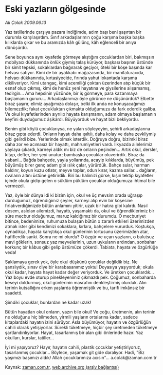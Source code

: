 # Eski yazların gölgesinde

*Ali Çolak 2009.06.13*

<tr><td class="metin" colspan="2" style="padding-top: 20px; padding-left: 5px; padding-right: 10px;">Yaz tatillerinde çarşıya pazara indiğimde, adım başı beni şaşırtan bir durumla karşılaşırdım. Sınıf arkadaşlarımın çoğu karşıma başka başka kılıklarda çıkar ve bu aramızda kâh gülünç, kâh eğlenceli bir anıya dönüşürdü.</td></tr><tr><td class="metin" colspan="2" style="padding-top: 20px; padding-left: 5px; padding-right: 10px;"><p> Sene boyunca aynı kıyafetle görmeye alıştığım çocuklardan biri, bakmışsın mobilyacı dükkanında önlük giymiş talaş kürüyor, başkası başının üstünde bir simit tepsisi, sokaklardan bağırarak geçiyor, öteki bir köşe başında kar helvası satıyor. Kimi de bir ayakkabı mağazasında, bir manifaturacıda, helvacı dükkanında, kırtasiyecide, fırında yahut lokantada karşıma dikiliveriyor. Kimi utangaç, kimi acemiliği çoktan üzerinden atıp küçük bir esnaf olup çıkmış, kimi de henüz yeni hayatına ve giysilerine alışamamış, tedirgin... Ama hepsinin yüzünde, bir iş görmeye, para kazanmaya başlamanın gururu... Arkadaşlarımızı öyle görünce ne düşünürdük? Elbette biraz şaşırır, elimiz ayağımıza dolaşır, belki ilk anda ne konuşacağımızı bilemezdik; fakat çocukluktan çıkmakta olduğumuzu da fark ederdik galiba. Ve okul kıyafetlerinden sıyrılıp hayata karışmanın, adam olmaya başlamanın keyfini duyduğumuz âşikârdı. Büyüyorduk ve hayat bizi bekliyordu.
<p>Benim gibi köylü çocuklarıysa, ne yalan söyleyeyim, şehirli arkadaşlarına biraz gıpta ederdi. Onların hayatı daha ışıltılı, daha kolay ve daha zevkliymiş gibi gelirdi bize. Yerlerinde olmak isterdik. Doğruya doğru, bizimki biraz daha zor ve acımasız bir hayattı, mahrumiyetleri vardı. İlkyazda ailelerimiz yaylaya çıkardı, karneyi aldık mı biz de onların peşinden... Artık okul, dersler, kitap, defter, her şeyi unutur; bambaşka çocuklar oluverirdik. Biraz da yabani... Bağda bahçede, yayla yollarında, acayip kılıklarda, büyümüş, pek büyümüş birer genç adam gibi ıslık çalar, yürürdük. Bahçe sular, harman kaldırır, koyun kuzu otlatır, meyve toplar, odun kırar, kazma sallar... dağların, ovaların altını üstüne getirirdik. Biri bu halimizi görse, kışın tektip kıyafetler içinde okula gidip gelen o süklüm püklüm çocuklar olduğumuza ihtimal bile vermezdi.
<p>Yaz, öyle bir dünya idi ki bizim için, okul ve üç mevsim orada uğraşıp durduğumuz, öğrendiğimiz şeyler, karneyi alıp evin bir köşesine fırlatıverdiğimizde bütün anlamını yitirir, uzak bir hatıra gibi kalırdı. Nasıl desem, aslolan ailemizdi, hayattı, yaşamaktı da, okul ve öğrendiklerimiz bir süre mecbur olduğumuz, maruz kaldığımız bir durumdu. O mecburiyet bitince, bedenimize, ruhumuza bulaşan bütün o zararlı etkileri üzerimizden atmak ister gibi kendimizi sokaklara, kırlara, bahçelere vururduk. Koştukça, oynadıkça, hayata karıştıkça okul günlerinin tortusunu üzerimizden atar, hafiflerdik sanki. Sonra ne mi olurdu? O özgür ve uçarı yazların, o bulutsuz mavi göklerin, sonsuz yaz meyvelerinin, uzun uykuların ardından, sonbahar korkunç bir kâbus gibi gelip üstümüze çökerdi. Tabiata, hayata ve özgürlüğe veda!
<p>Saklamaya gerek yok, öyle okul düşkünü çocuklar değildik biz. Ne şanslıydık, sınav diye bir karabasanımız yoktu! Doyasıya yaşıyorduk; okula okul kadar, hayata hayat kadar değer veriyorduk. Ve üretken çocuklardık... Yaz boyu evde oturup pinekleyenimiz çıkmazdı pek. Çoğumuz, sonbaharda keseyi doldurmuş, okul günlerinin masrafını denkleştirmiş olurduk. Alın terinin kutsallığını erken yaşlarda öğrenmiştik ve bu, tarifi imkânsız bir saadetti.
<p>Şimdiki çocuklar, bunlardan ne kadar uzak!
<p>Bütün hayatları okul onların, yazın bile okul! Ve çoğu, üretmenin, alın terinin ne olduğunu hiç bilmeden, yirmili yaşların ortalarına kadar, sadece kitaplardaki hayatın izini sürüyor. Asla büyümüyor, hayatın ve özgürlüğün cahili olarak yetişiyorlar. Sürekli tüketmeye, hiçbir şey üretmeden tüketmeye şartlandırılıyorlar. Hayat, tasarlanmış bir alan gibi önlerinde hazır. Yaz okulları, kurslar, tatiller...
<p>İyi mi yapıyoruz? Hayır, hayatın cahili, plastik çocuklar yetiştiriyoruz, tasarlanmış çocuklar... Böylece, yaşamak git gide daralıyor. Hadi, "Biz yaşımızı başımızı aldık/ Allah çocuklarımıza acısın"... a.colak@zaman.com.tr<br/></p></p></p></p></p></p></p></td></tr>

Kaynak: [zaman.com.tr](http://zaman.com.tr/yazar.do?yazino=858358), [web.archive.org (arşiv bağlantısı)](http://web.archive.org/web/20090904155142/http://www.zaman.com.tr:80/yazar.do?yazino=858358)
